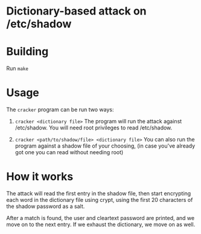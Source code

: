 # Dictionary-based attack on /etc/shadow

# Building
Run `make`

# Usage

The `cracker` program can be run two ways:

1. `cracker <dictionary file>`
    The program will run the attack against /etc/shadow.
    You will need root privileges to read /etc/shadow.

2. `cracker <path/to/shadow/file> <dictionary file>`
    You can also run the program against a shadow file of your choosing,
    (in case you've already got one you can read without needing root)

# How it works
The attack will read the first entry in the shadow file, then start
encrypting each word in the dictionary file using crypt, using the first
20 characters of the shadow password as a salt.

After a match is found, the user and cleartext password are printed, and
we move on to the next entry. If we exhaust the dictionary, we move on as
well.

